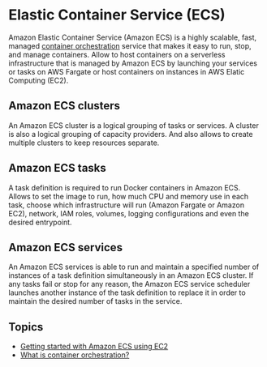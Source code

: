 # Elastic Container Service (ECS)

Amazon Elastic Container Service (Amazon ECS) is a highly scalable, fast, managed [container orchestration](https://www.redhat.com/en/topics/containers/what-is-container-orchestration) service that makes it easy to run, stop, and manage containers. Allow to host containers on a serverless infrastructure that is managed by Amazon ECS by launching your services or tasks on AWS Fargate or host containers on instances in AWS Elatic Computing (EC2).

## Amazon ECS clusters

An Amazon ECS cluster is a logical grouping of tasks or services. A cluster is also a logical grouping of capacity providers. And also allows to create multiple clusters to keep resources separate.

## Amazon ECS tasks

A task definition is required to run Docker containers in Amazon ECS. Allows to set the image to run, how much CPU and memory use in each task, choose which infrastructure will run (Amazon Fargate or Amazon EC2), network, IAM roles, volumes, logging configurations and even the desired entrypoint.

## Amazon ECS services

An Amazon ECS services is able to run and maintain a specified number of instances of a task definition simultaneously in an Amazon ECS cluster. If any tasks fail or stop for any reason, the Amazon ECS service scheduler launches another instance of the task definition to replace it in order to maintain the desired number of tasks in the service.

## Topics

- [Getting started with Amazon ECS using EC2](https://docs.aws.amazon.com/AmazonECS/latest/developerguide/getting-started-ecs-ec2.html)
- [What is container orchestration?](https://www.redhat.com/en/topics/containers/what-is-container-orchestration)
